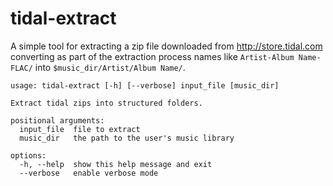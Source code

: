 # tidal-extract

A simple tool for extracting a zip file downloaded from http://store.tidal.com
converting as part of the extraction process names like `Artist-Album
Name-FLAC/` into `$music_dir/Artist/Album Name/`.

```
usage: tidal-extract [-h] [--verbose] input_file [music_dir]

Extract tidal zips into structured folders.

positional arguments:
  input_file  file to extract
  music_dir   the path to the user's music library

options:
  -h, --help  show this help message and exit
  --verbose   enable verbose mode
```
